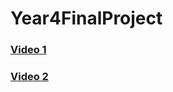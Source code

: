 # Year4FinalProject
### [Video 1](https://setuo365-my.sharepoint.com/:v:/g/personal/c00271651_setu_ie/EXeNsWAewlRJl2vklfnq7d8By_hVBDlrQA5XtNsPU1eYBA?nav=eyJyZWZlcnJhbEluZm8iOnsicmVmZXJyYWxBcHAiOiJPbmVEcml2ZUZvckJ1c2luZXNzIiwicmVmZXJyYWxBcHBQbGF0Zm9ybSI6IldlYiIsInJlZmVycmFsTW9kZSI6InZpZXciLCJyZWZlcnJhbFZpZXciOiJNeUZpbGVzTGlua0NvcHkifX0&e=iw5mOS)
### [Video 2](https://setuo365-my.sharepoint.com/:v:/g/personal/c00271651_setu_ie/EdTy2MQZby1Ig2HHE3uDghEBwko_jcnACEmTymZbeYyerw?nav=eyJyZWZlcnJhbEluZm8iOnsicmVmZXJyYWxBcHAiOiJPbmVEcml2ZUZvckJ1c2luZXNzIiwicmVmZXJyYWxBcHBQbGF0Zm9ybSI6IldlYiIsInJlZmVycmFsTW9kZSI6InZpZXciLCJyZWZlcnJhbFZpZXciOiJNeUZpbGVzTGlua0NvcHkifX0&e=DVDz25)
